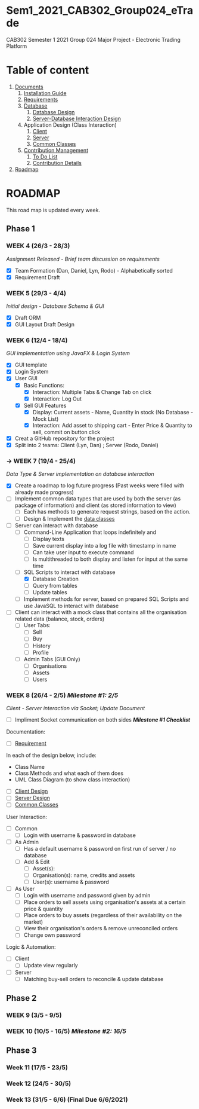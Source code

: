 # Sem1_2021_CAB302_Group024_eTrade
CAB302 Semester 1 2021 Group 024 Major Project - Electronic Trading Platform

# Table of content
1. [Documents](Documents)
    1. [Installation Guide](Documents/Installation.md)
    2. [Requirements](Documents/Requirements/README.md)
    3. [Database](Documents/Database)
        1. [Database Design](Documents/Database/README.md)
        2. [Server-Database Interaction Design](Documents/Server_Design/README.md)
    4. Application Design (Class Interaction)
        1. [Client](Documents/Client_Design)
        2. [Server](Documents/Server_Design)
        3. [Common Classes](Documents/Common_Classes)
    5. [Contribution Management](Documents/Contribution_Management)
        1. [To Do List](Documents/Contribution_Management/To_Do_List.md)
        2. [Contribution Details](Documents/Contribution_Management/Contribution_Details.md)
2. [Roadmap](#roadmap)

# ROADMAP

This road map is updated every week.

## Phase 1

### WEEK 4 (26/3 - 28/3)
_Assignment Released - Brief team discussion on requirements_

- [x] Team Formation (Dan, Daniel, Lyn, Rodo) - Alphabetically sorted
- [x] Requirement Draft

### WEEK 5 (29/3 - 4/4)
_Initial design - Database Schema & GUI_
- [x] Draft ORM
- [x] GUI Layout Draft Design

### WEEK 6 (12/4 - 18/4)
_GUI implementation using JavaFX & Login System_
- [x] GUI template
- [x] Login System
- [x] User GUI
    - [x] Basic Functions:
        - [x] Interaction: Multiple Tabs & Change Tab on click
        - [x] Interaction: Log Out
    - [x] Sell GUI Features
        - [x] Display: Current assets - Name, Quantity in stock (No Database - Mock List)
        - [x] Interaction: Add asset to shipping cart - Enter Price & Quantity to sell, commit on button click
- [x] Creat a GitHub repository for the project
- [x] Split into 2 teams: Client (Lyn, Dan) ; Server (Rodo, Daniel)

### -> WEEK 7 (19/4 - 25/4)
_Data Type & Server implementation on database interaction_
- [x] Create a roadmap to log future progress (Past weeks were filled with already made progress)
- [ ] Implement common data types that are used by both the server (as package of information) and client (as stored information to view)
    - [ ] Each has methods to generate request strings, based on the action.
    - [ ] Design & Implement the [data classes](Documents/Common_Classes/README.md)
- [ ] Server can interact with database
    - [ ] Command-Line Application that loops indefinitely and
        - [ ] Display texts
        - [ ] Save current display into a log file with timestamp in name
        - [ ] Can take user input to execute command
        - [ ] Is multithreaded to both display and listen for input at the same time
    - [ ] SQL Scripts to interact with database
        - [x] Database Creation
        - [ ] Query from tables
        - [ ] Update tables
    - [ ] Implement methods for server, based on prepared SQL Scripts and use JavaSQL to interact with database
- [ ] Client can interact with a mock class that contains all the organisation related data (balance, stock, orders)
    - [ ] User Tabs:
        - [ ] Sell
        - [ ] Buy
        - [ ] History
        - [ ] Profile
    - [ ] Admin Tabs (GUI Only)
        - [ ] Organisations
        - [ ] Assets
        - [ ] Users

### WEEK 8 (26/4 - 2/5) _Milestone #1: 2/5_
_Client - Server interaction via Socket; Update Document_

- [ ] Impliment Socket communication on both sides
___Milestone #1 Checklist___

Documentation:
- [ ] [Requirement](Documents/Requirements)

In each of the design below, include:
- Class Name
- Class Methods and what each of them does
- UML Class Diagram (to show class interaction)

- [ ] [Client Design](Documents/Client_Design)
- [ ] [Server Design](Documents/Server_Design)
- [ ] [Common Classes](Documents/Common_Classes)

User Interaction:
- [ ] Common
    - [ ] Login with username & password in database
- [ ] As Admin
    - [ ] Has a default username & password on first run of server / no database
    - [ ] Add & Edit
        - [ ] Asset(s): 
        - [ ] Organisation(s): name, credits and assets
        - [ ] User(s): username & password
- [ ] As User
    - [ ] Login with username and password given by admin
    - [ ] Place orders to sell assets using organisation's assets at a certain price & quantity
    - [ ] Place orders to buy assets (regardless of their availability on the market)
    - [ ] View their organisation's orders & remove unreconciled orders
    - [ ] Change own password

Logic & Automation:
- [ ] Client
    - [ ] Update view regularly
- [ ] Server
    - [ ] Matching buy-sell orders to reconcile & update database

## Phase 2

### WEEK 9 (3/5 - 9/5)

### WEEK 10 (10/5 - 16/5) _Milestone #2: 16/5_

## Phase 3

### Week 11 (17/5 - 23/5)

### Week 12 (24/5 - 30/5)

### Week 13 (31/5 - 6/6) (Final Due 6/6/2021)
